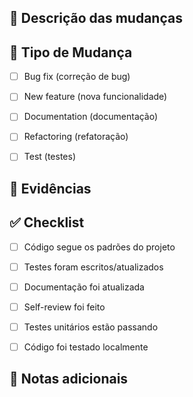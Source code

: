 ## 📝 Descrição das mudanças
<!-- Descreva brevemente o que este MR resolve ou implementa -->

## 🎯 Tipo de Mudança
- [ ] Bug fix (correção de bug)
- [ ] New feature (nova funcionalidade)
- [ ] Documentation (documentação)
- [ ] Refactoring (refatoração)
- [ ] Test (testes)


## 📸 Evidências
<!-- Adicione screenshots do resumo caso de teste passando e das chamadas HTTP -->

## ✅ Checklist
- [ ] Código segue os padrões do projeto
- [ ] Testes foram escritos/atualizados
- [ ] Documentação foi atualizada
- [ ] Self-review foi feito
- [ ] Testes unitários estão passando
- [ ] Código foi testado localmente


## 📌 Notas adicionais
<!-- Qualquer informação adicional que os revisores 
